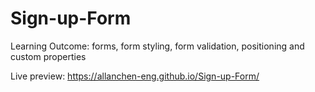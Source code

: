 # Sign-up-Form

Learning Outcome: forms, form styling, form validation, positioning and custom properties

Live preview: https://allanchen-eng.github.io/Sign-up-Form/
